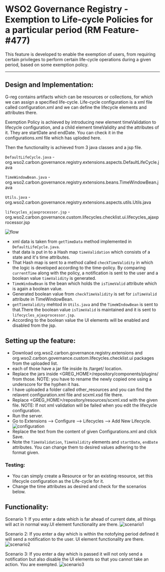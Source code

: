# WSO2 Governance Registry - Exemption to Life-cycle Policies for a particular period (RM Feature- #477)

This feature is developed to enable the exemption of users, from requiring certain privileges to perform certain life-cycle operations during a given period, based on some exemption policy.

***


## Design and Implementation:

G-reg contains artifacts which can be resources or collections, for which we can assign a specified life-cycle. Life-cycle configuration is a xml file called configuration.xml and we can define the lifecycle elements and attributes there.

Exemption Policy is achieved by introducing new element timeValidation to lifecycle configuration, and a child element timeValidity and the attributes of it. They are startDate and endDate. You can check it in the configurations.xml file which has uploded here.

Then the functionality is achieved from 3 java classes and a jsp file.

`DefaultLifeCycle.java` - org.wso2.carbon.governance.registry.extensions.aspects.DefaultLifeCycle.java
       
`TimeWindowBean.java` - org.wso2.carbon.governance.registry.extensions.beans.TimeWindowBean.java
       
`Utils.java` - org.wso2.carbon.governance.registry.extensions.aspects.utils.Utils.java

`lifecycles_ajaxprocessor.jsp` - org.wso2.carbon.governance.custom.lifecycles.checklist.ui.lifecycles_ajaxprocessor.jsp
      
![flow](https://docs.google.com/drawings/d/1Rx54bYBa1Qrn5a_3ZkCJAeNXScFNXwbcNgYKXeJZGtE/pub?w=960&h=720)
* xml data is taken from `getTimeData` method implemented in `DefaultLifeCycle.java`.
* that data is put in to a Hash map `timeValidation` which consists of a state and it's time attributes.
* That Hash map is sent to a method called `checkTimeValidity` in which the logic is developed according to the time-policy. By comparing `currentTime` along with the policy, a notification is sent to the user and a boolean value `timeValidity` is generated.
* `TimeWindowBean` is the bean which holds the `isTimeValid` attribute which is again a boolean value.
* Generated boolean value from `checkTimeValidity` is set for `isTimeValid` attribute in TimeWindowBean.
* `getTimeValidity` mehtod in `Utils.java` and the `TimeWIndowBean` is sent to that.There the boolean value `isTimeValid` is maintained and it is sent to `lifecycles_ajaxprocessor.jsp`.
* According to the boolean value the UI elements will be enabled and disabled from the jsp.

## Setting up the feature:

* Download org.wso2.carbon.governance.registry.extensions and org.wso2.carbon.governance.custom.lifecycles.checklist.ui packages from the uploaded list.
* each of those have a jar file inside its /target/ location.
* Replace the jars inside <GREG_HOME>/repository/components/plugins/ from those.
  NOTE: you have to rename the newly copied one using a underscore for the hyphen it has.
* I have uploaded a folder called other_resources and you can find the relavent configuration.xml file and scxml.xsd file there.
* Replace <GREG_HOME>/repository/resources/scxml.xsd with the given file.
  NOTE: If not xml validation will be failed when you edit the lifecycle configuration.
* Run the server.
* Go to Extensions --> Configure --> Lifecycles --> Add New Lifecycle.
![configuration](https://docs.google.com/drawings/d/1b740PQGSlum2G-1OyGdIwnsZN4Yo5r4Jp2-y6hHcH0g/pub?w=960&h=720)
* Replace the text from the content of given Configurations.xml and click Save.
* Note the `TimeValidation`, `TimeValidity` elements and `startDate`, `endDate` attributes. You can change them to desired values adhering to the format given.

### Testing:
* You can simply create a Resource or for an existing resource, set this lifecycle configuration as the Life-cycle for it.
* Change the time attributes as desired and check for the scenarios below.

## Functionality:

Scenario 1:
If you enter a date which is far ahead of current date, all things will act in normal way.UI element functionality are there.
![scenario1](https://docs.google.com/drawings/d/1Ivdd9ClanU6mxhFRG1o6vyFwh579PkhkzoWYdtTYBPM/pub?w=960&h=720)

Scenario 2:
If you enter a day which is within the notofying period defined it will send a notification to the user. UI element functionality are there.
![scenario2](https://docs.google.com/drawings/d/1q0W1LPKRJiH7_thDfQOElNGgZ5Q_0HMTD3Pa1YixebA/pub?w=960&h=720)

Scenario 3:
If you enter a day which is passed it will not only send a notification but also disable the UI elements so that you cannot take an action. You are exempted.
![scenario3](https://docs.google.com/drawings/d/1PEIaScawRtEcDU209AR2ZsbMBBltrKr7iMjo53BEuaA/pub?w=960&h=720)
